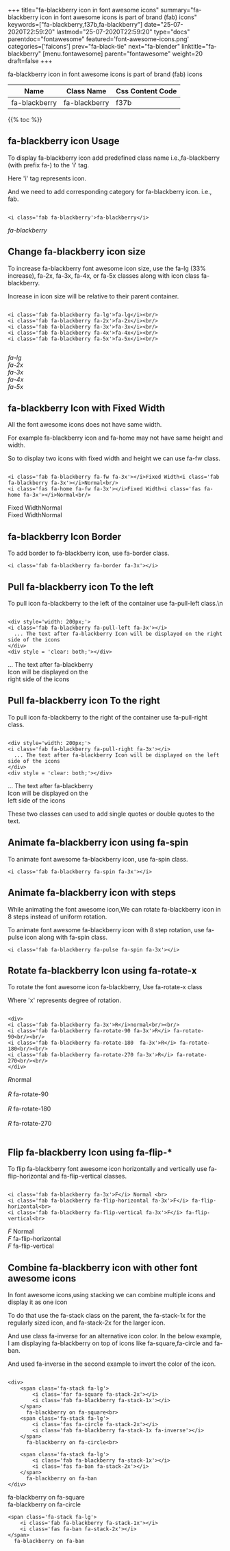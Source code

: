 +++
title="fa-blackberry icon in font awesome icons"
summary="fa-blackberry icon in font awesome icons is part of brand (fab) icons"
keywords=["fa-blackberry,f37b,fa-blackberry"]
date="25-07-2020T22:59:20"
lastmod="25-07-2020T22:59:20"
type="docs"
parentdoc="fontawesome"
featured='font-awesome-icons.png'
categories=['faicons']
prev="fa-black-tie"
next="fa-blender"
linktitle="fa-blackberry"
[menu.fontawesome]
parent="fontawesome"
weight=20
draft=false
+++


fa-blackberry icon in font awesome icons is part of brand (fab) icons

<div class='table-responsive'><table class='table'><thead><tr><th>Name</th><th>Class Name</th><th>Css Content Code</th></tr></thead><tbody><tr><td>fa-blackberry</td><td>fa-blackberry</td><td>f37b</td></tr></tbody></table></div>


{{% toc %}}


## fa-blackberry icon Usage

To display fa-blackberry icon add predefined class name i.e.,fa-blackberry (with prefix fa-) to the 'i' tag.

Here 'i' tag represents icon.

And we need to add corresponding category for fa-blackberry icon. i.e., fab.


```

<i class='fab fa-blackberry'>fa-blackberry</i>
```

<i class='fab fa-blackberry'>fa-blackberry</i>




## Change fa-blackberry icon size
To increase fa-blackberry font awesome icon size, use the fa-lg (33% increase), fa-2x, fa-3x, fa-4x, or fa-5x classes along with icon class fa-blackberry.

Increase in icon size will be relative to their parent container. 

```

<i class='fab fa-blackberry fa-lg'>fa-lg</i><br/>
<i class='fab fa-blackberry fa-2x'>fa-2x</i><br/>
<i class='fab fa-blackberry fa-3x'>fa-3x</i><br/>
<i class='fab fa-blackberry fa-4x'>fa-4x</i><br/>
<i class='fab fa-blackberry fa-5x'>fa-5x</i><br/>
            
```

<i class='fab fa-blackberry fa-lg'>fa-lg</i><br/>
<i class='fab fa-blackberry fa-2x'>fa-2x</i><br/>
<i class='fab fa-blackberry fa-3x'>fa-3x</i><br/>
<i class='fab fa-blackberry fa-4x'>fa-4x</i><br/>
<i class='fab fa-blackberry fa-5x'>fa-5x</i><br/>
            



## fa-blackberry Icon with Fixed Width 

All the font awesome icons does not have same width.

For example fa-blackberry icon and fa-home may not have same height and width.

So to display two icons with fixed width and height we can use fa-fw class.


```

<i class='fab fa-blackberry fa-fw fa-3x'></i>Fixed Width<i class='fab fa-blackberry fa-3x'></i>Normal<br/>
<i class='fas fa-home fa-fw fa-3x'></i>Fixed Width<i class='fas fa-home fa-3x'></i>Normal<br/>
```

<i class='fab fa-blackberry fa-fw fa-3x'></i>Fixed Width<i class='fab fa-blackberry fa-3x'></i>Normal<br/>
<i class='fas fa-home fa-fw fa-3x'></i>Fixed Width<i class='fas fa-home fa-3x'></i>Normal<br/>



## fa-blackberry Icon Border 

To add border to fa-blackberry icon, use fa-border class.


```
<i class='fab fa-blackberry fa-border fa-3x'></i>

```
<i class='fab fa-blackberry fa-border fa-3x'></i>





## Pull fa-blackberry icon To the left

To pull icon fa-blackberry to the left of the container use fa-pull-left class.\n

```

<div style='width: 200px;'>
<i class='fab fa-blackberry fa-pull-left fa-3x'></i>
  ... The text after fa-blackberry Icon will be displayed on the right side of the icons
</div>
<div style = 'clear: both;'></div>
```

<div style='width: 200px;'>
<i class='fab fa-blackberry fa-pull-left fa-3x'></i>
  ... The text after fa-blackberry Icon will be displayed on the right side of the icons
</div>
<div style = 'clear: both;'></div>




## Pull fa-blackberry icon To the right
To pull icon fa-blackberry to the right of the container use fa-pull-right class.

```

<div style='width: 200px;'>
<i class='fab fa-blackberry fa-pull-right fa-3x'></i>
  ... The text after fa-blackberry Icon will be displayed on the left side of the icons
</div>
<div style = 'clear: both;'></div>
```

<div style='width: 200px;'>
<i class='fab fa-blackberry fa-pull-right fa-3x'></i>
  ... The text after fa-blackberry Icon will be displayed on the left side of the icons
</div>
<div style = 'clear: both;'></div>

These two classes can used to add single quotes or double quotes to the text.


## Animate fa-blackberry icon using fa-spin
To animate font awesome fa-blackberry icon, use fa-spin class.

```
<i class='fab fa-blackberry fa-spin fa-3x'></i>
```
<i class='fab fa-blackberry fa-spin fa-3x'></i>




## Animate fa-blackberry icon with steps
While animating the font awesome icon,We can rotate fa-blackberry icon in 8 steps instead of uniform rotation.

To animate font awesome fa-blackberry icon with 8 step rotation, use fa-pulse icon along with fa-spin class.


```
<i class='fab fa-blackberry fa-pulse fa-spin fa-3x'></i>

```
<i class='fab fa-blackberry fa-pulse fa-spin fa-3x'></i>





## Rotate fa-blackberry Icon using fa-rotate-x
To rotate the font awesome icon fa-blackberry, Use fa-rotate-x class

Where 'x' represents degree of rotation.


```

<div>
<i class='fab fa-blackberry fa-3x'>R</i>normal<br/><br/>
<i class='fab fa-blackberry fa-rotate-90 fa-3x'>R</i> fa-rotate-90<br/><br/> 
<i class='fab fa-blackberry fa-rotate-180  fa-3x'>R</i> fa-rotate-180<br/><br/> 
<i class='fab fa-blackberry fa-rotate-270 fa-3x'>R</i> fa-rotate-270<br/><br/>
</div>
```

<div>
<i class='fab fa-blackberry fa-3x'>R</i>normal<br/><br/>
<i class='fab fa-blackberry fa-rotate-90 fa-3x'>R</i> fa-rotate-90<br/><br/> 
<i class='fab fa-blackberry fa-rotate-180  fa-3x'>R</i> fa-rotate-180<br/><br/> 
<i class='fab fa-blackberry fa-rotate-270 fa-3x'>R</i> fa-rotate-270<br/><br/>
</div>




## Flip fa-blackberry Icon using fa-flip-*
To flip fa-blackberry font awesome icon horizontally and vertically use fa-flip-horizontal and fa-flip-vertical classes. 

```

<i class='fab fa-blackberry fa-3x'>F</i> Normal <br>
<i class='fab fa-blackberry fa-flip-horizontal fa-3x'>F</i> fa-flip-horizontal<br>
<i class='fab fa-blackberry fa-flip-vertical fa-3x'>F</i> fa-flip-vertical<br>
```

<i class='fab fa-blackberry fa-3x'>F</i> Normal <br>
<i class='fab fa-blackberry fa-flip-horizontal fa-3x'>F</i> fa-flip-horizontal<br>
<i class='fab fa-blackberry fa-flip-vertical fa-3x'>F</i> fa-flip-vertical<br>




## Combine fa-blackberry icon with other font awesome icons
In font awesome icons,using stacking we can combine multiple icons and display it as one icon 

To do that use the fa-stack class on the parent, the fa-stack-1x for the regularly sized icon, and fa-stack-2x for the larger icon.

And use class fa-inverse for an alternative icon color. 
In the below example, I am displaying fa-blackberry on top of icons like fa-square,fa-circle and fa-ban.

And used fa-inverse in the second example to invert the color of the icon.

```

<div>
    <span class='fa-stack fa-lg'>
        <i class='far fa-square fa-stack-2x'></i>
        <i class='fab fa-blackberry fa-stack-1x'></i>
    </span>
      fa-blackberry on fa-square<br>
    <span class='fa-stack fa-lg'>
        <i class='fas fa-circle fa-stack-2x'></i>
        <i class='fab fa-blackberry fa-stack-1x fa-inverse'></i>
    </span>
      fa-blackberry on fa-circle<br>

    <span class='fa-stack fa-lg'>
        <i class='fab fa-blackberry fa-stack-1x'></i>
        <i class='fas fa-ban fa-stack-2x'></i>
    </span>
      fa-blackberry on fa-ban
</div>
```

<div>
    <span class='fa-stack fa-lg'>
        <i class='far fa-square fa-stack-2x'></i>
        <i class='fab fa-blackberry fa-stack-1x'></i>
    </span>
      fa-blackberry on fa-square<br>
    <span class='fa-stack fa-lg'>
        <i class='fas fa-circle fa-stack-2x'></i>
        <i class='fab fa-blackberry fa-stack-1x fa-inverse'></i>
    </span>
      fa-blackberry on fa-circle<br>

    <span class='fa-stack fa-lg'>
        <i class='fab fa-blackberry fa-stack-1x'></i>
        <i class='fas fa-ban fa-stack-2x'></i>
    </span>
      fa-blackberry on fa-ban
</div>






